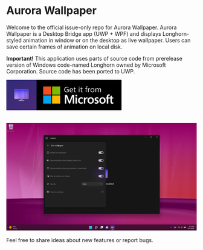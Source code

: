 # Aurora Wallpaper

Welcome to the official issue-only repo for Aurora Wallpaper. Aurora Wallpaper is a Desktop Bridge app (UWP + WPF) and displays Longhorn-styled animation in window or on the desktop as live wallpaper. Users can save certain frames of animation on local disk.

**Important!** This application uses parts of source code from prerelease version of Windows code-named Longhorn owned by Microsoft Corporation. Source code has been ported to UWP.

<a href="https://www.microsoft.com/store/apps/9NJCZWT0Z2CV">
<img src="images/StoreTile.png" width=80/><img src="https://github.com/michalleptuch/michalleptuch/blob/main/images/get.png?raw=true" height=80 /></a>
<br><br>

![](images/Screenshot.png)  

Feel free to share ideas about new features or report bugs.

